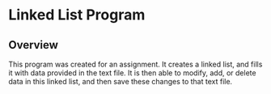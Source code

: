 # Linked List Program

## Overview
This program was created for an assignment. It creates a linked list, and fills it with data provided in the text file. It is then able to modify, add, 
or delete data in this linked list, and then save these changes to that text file.
